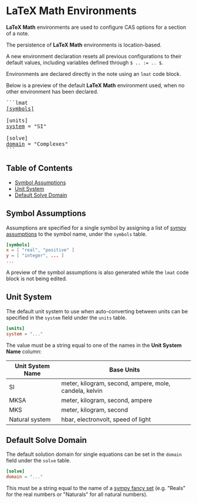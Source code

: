 <!-- omit in toc -->
# LaTeX Math Environments

**LaTeX Math** environments are used to configure CAS options for a section of a note.

The persistence of **LaTeX Math** environments is location-based.

A new environment declaration resets all previous configurations to their default values, including variables defined through `$ .. := .. $`.

Environments are declared directly in the note using an `lmat` code block.

Below is a preview of the default **LaTeX Math** environment used, when no other environment has been declared.

<pre>
```lmat
<a href="##symbols">[symbols]</a>

[units]
<a href="##unit-system">system</a> = "SI"

[solve]
<a href="##default-solve-domain">domain</a> = "Complexes"
```
</pre>

<!-- omit in toc -->
## Table of Contents

- [Symbol Assumptions](#symbol-assumptions)
- [Unit System](#unit-system)
- [Default Solve Domain](#default-solve-domain)

## Symbol Assumptions

Assumptions are specified for a single symbol by assigning a list of [sympy assumptions](https://docs.sympy.org/latest/guides/assumptions.html#id28) to the symbol name, under the `symbols` table.

```toml
[symbols]
x = [ "real", "positive" ]
y = [ "integer", ... ]
...
```

A preview of the symbol assumptions is also generated while the `lmat` code block is not being edited.

## Unit System

The default unit system to use when auto-converting between units can be specified in the `system` field under the `units` table.

```toml
[units]
system = "..."
```

The value must be a string equal to one of the names in the **Unit System Name** column:

| Unit System Name | Base Units                                             |
| ---------------- | ------------------------------------------------------ |
| SI               | meter, kilogram, second, ampere, mole, candela, kelvin |
| MKSA             | meter, kilogram, second, ampere                        |
| MKS              | meter, kilogram, second                                |
| Natural system   | hbar, electronvolt, speed of light                     |

## Default Solve Domain

The default solution domain for single equations can be set in the `domain` field under the `solve` table.

```toml
[solve]
domain = "..."
```

This must be a string equal to the name of a [sympy fancy set](https://docs.sympy.org/latest/modules/sets.html#module-sympy.sets.fancysets) (e.g. "Reals" for the real numbers or "Naturals" for all natural numbers).
